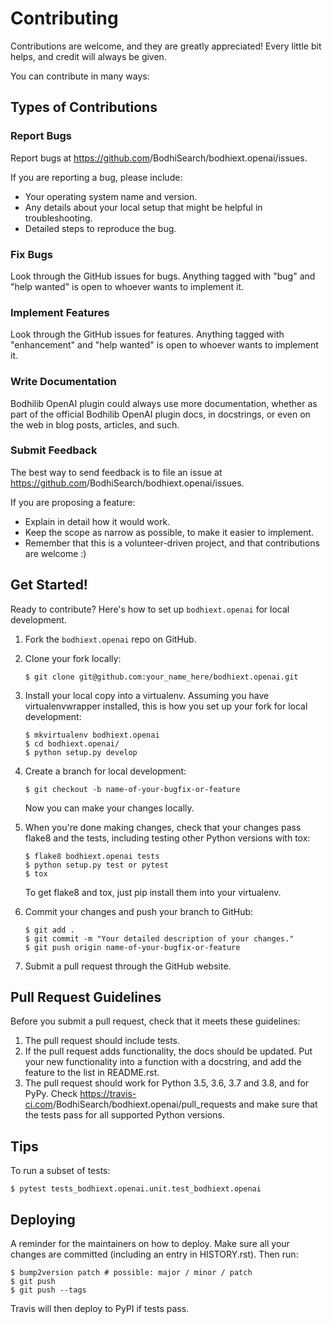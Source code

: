 # Contributing

Contributions are welcome, and they are greatly appreciated! Every little bit
helps, and credit will always be given.

You can contribute in many ways:

## Types of Contributions

### Report Bugs

Report bugs at <https://github.com>/BodhiSearch/bodhiext.openai/issues.

If you are reporting a bug, please include:

- Your operating system name and version.
- Any details about your local setup that might be helpful in troubleshooting.
- Detailed steps to reproduce the bug.

### Fix Bugs

Look through the GitHub issues for bugs. Anything tagged with "bug" and "help
wanted" is open to whoever wants to implement it.

### Implement Features

Look through the GitHub issues for features. Anything tagged with "enhancement"
and "help wanted" is open to whoever wants to implement it.

### Write Documentation

Bodhilib OpenAI plugin could always use more documentation, whether as part of the
official Bodhilib OpenAI plugin docs, in docstrings, or even on the web in blog posts,
articles, and such.

### Submit Feedback

The best way to send feedback is to file an issue at <https://github.com>/BodhiSearch/bodhiext.openai/issues.

If you are proposing a feature:

- Explain in detail how it would work.
- Keep the scope as narrow as possible, to make it easier to implement.
- Remember that this is a volunteer-driven project, and that contributions
  are welcome :)

## Get Started!

Ready to contribute? Here's how to set up `bodhiext.openai` for local development.

1. Fork the `bodhiext.openai` repo on GitHub.

2. Clone your fork locally:

   ```
   $ git clone git@github.com:your_name_here/bodhiext.openai.git
   ```

3. Install your local copy into a virtualenv. Assuming you have virtualenvwrapper installed, this is how you set up your fork for local development:

   ```
   $ mkvirtualenv bodhiext.openai
   $ cd bodhiext.openai/
   $ python setup.py develop
   ```

4. Create a branch for local development:

   ```
   $ git checkout -b name-of-your-bugfix-or-feature
   ```

   Now you can make your changes locally.

5. When you're done making changes, check that your changes pass flake8 and the
   tests, including testing other Python versions with tox:

   ```
   $ flake8 bodhiext.openai tests
   $ python setup.py test or pytest
   $ tox
   ```

   To get flake8 and tox, just pip install them into your virtualenv.

6. Commit your changes and push your branch to GitHub:

   ```
   $ git add .
   $ git commit -m "Your detailed description of your changes."
   $ git push origin name-of-your-bugfix-or-feature
   ```

7. Submit a pull request through the GitHub website.

## Pull Request Guidelines

Before you submit a pull request, check that it meets these guidelines:

1. The pull request should include tests.
2. If the pull request adds functionality, the docs should be updated. Put
   your new functionality into a function with a docstring, and add the
   feature to the list in README.rst.
3. The pull request should work for Python 3.5, 3.6, 3.7 and 3.8, and for PyPy. Check
   <https://travis-ci.com>/BodhiSearch/bodhiext.openai/pull_requests
   and make sure that the tests pass for all supported Python versions.

## Tips

To run a subset of tests:

```
$ pytest tests_bodhiext.openai.unit.test_bodhiext.openai
```

## Deploying

A reminder for the maintainers on how to deploy.
Make sure all your changes are committed (including an entry in HISTORY.rst).
Then run:

```
$ bump2version patch # possible: major / minor / patch
$ git push
$ git push --tags
```

Travis will then deploy to PyPI if tests pass.
